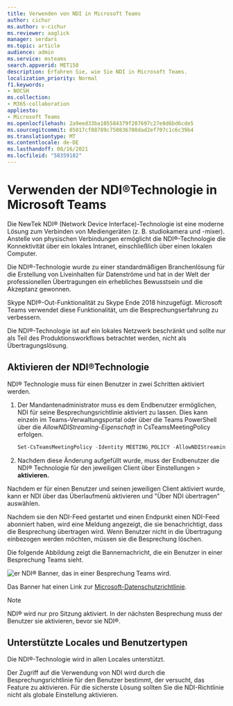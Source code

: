 ```yaml
---
title: Verwenden von NDI in Microsoft Teams
author: cichur
ms.author: v-cichur
ms.reviewer: aaglick
manager: serdars
ms.topic: article
audience: admin
ms.service: msteams
search.appverid: MET150
description: Erfahren Sie, wie Sie NDI in Microsoft Teams.
localization_priority: Normal
f1.keywords:
- NOCSH
ms.collection:
- M365-collaboration
appliesto:
- Microsoft Teams
ms.openlocfilehash: 2a9eed33ba105584379f207697c27e8d6bd6cde5
ms.sourcegitcommit: 85017cf88789c750836780dad2ef707c1c6c39b4
ms.translationtype: MT
ms.contentlocale: de-DE
ms.lasthandoff: 08/16/2021
ms.locfileid: "58359182"
---
```

# <a name="use-ndi-technology-in-microsoft-teams"></a>Verwenden der NDI®Technologie in Microsoft Teams

 Die NewTek NDI® (Network Device Interface)-Technologie ist eine moderne Lösung zum Verbinden von Mediengeräten (z. B. studiokamera und -mixer). Anstelle von physischen Verbindungen ermöglicht die NDI®-Technologie die Konnektivität über ein lokales Intranet, einschließlich über einen lokalen Computer.

Die NDI®-Technologie wurde zu einer standardmäßigen Branchenlösung für die Erstellung von Liveinhalten für Datenströme und hat in der Welt der professionellen Übertragungen ein erhebliches Bewusstsein und die Akzeptanz gewonnen.

Skype NDI®-Out-Funktionalität zu Skype Ende 2018 hinzugefügt. Microsoft Teams verwendet diese Funktionalität, um die Besprechungserfahrung zu verbessern.

Die NDI®-Technologie ist auf ein lokales Netzwerk beschränkt und sollte nur als Teil des Produktionsworkflows betrachtet werden, nicht als Übertragungslösung.

## <a name="turn-on-ndi-technology"></a>Aktivieren der NDI®Technologie

NDI® Technologie muss für einen Benutzer in zwei Schritten aktiviert werden.

1. Der Mandantenadministrator muss es dem Endbenutzer ermöglichen, NDI für seine Besprechungsrichtlinie aktiviert zu lassen. Dies kann einzeln im Teams-Verwaltungsportal oder über die Teams PowerShell über die _AllowNDIStreaming-Eigenschaft_ in CsTeamsMeetingPolicy erfolgen.

    ```PowerShell
    Set-CsTeamsMeetingPolicy -Identity MEETING_POLICY -AllowNDIStreaming $true
    ```

2. Nachdem diese Änderung aufgefüllt wurde, muss der Endbenutzer die NDI® Technologie für den jeweiligen Client über Einstellungen  >  **aktivieren.**

Nachdem er für einen Benutzer und seinen jeweiligen Client aktiviert wurde, kann er NDI über das Überlaufmenü aktivieren und "Über NDI übertragen" auswählen.

Nachdem sie den NDI-Feed gestartet und einen Endpunkt einen NDI-Feed abonniert haben, wird eine Meldung angezeigt, die sie benachrichtigt, dass die Besprechung übertragen wird. Wenn Benutzer nicht in die Übertragung einbezogen werden möchten, müssen sie die Besprechung löschen.

Die folgende Abbildung zeigt die Bannernachricht, die ein Benutzer in einer Besprechung Teams sieht.

![er NDI® Banner, das in einer Besprechung Teams wird.](media/NDI-disclosure.png)

Das Banner hat einen Link zur [Microsoft-Datenschutzrichtlinie](https://aka.ms/teamsprivacy).

> [!NOTE]
> NDI® wird nur pro Sitzung aktiviert. In der nächsten Besprechung muss der Benutzer sie aktivieren, bevor sie NDI®.

## <a name="supported-locales-and-user-types"></a>Unterstützte Locales und Benutzertypen

Die NDI®-Technologie wird in allen Locales unterstützt.

Der Zugriff auf die Verwendung von NDI wird durch die Besprechungsrichtlinie für den Benutzer bestimmt, der versucht, das Feature zu aktivieren. Für die sicherste Lösung sollten Sie die NDI-Richtlinie nicht als globale Einstellung aktivieren.
